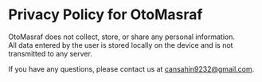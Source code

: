 # Privacy Policy for OtoMasraf

OtoMasraf does not collect, store, or share any personal information.  
All data entered by the user is stored locally on the device and is not transmitted to any server.  

If you have any questions, please contact us at cansahin9232@gmail.com.
